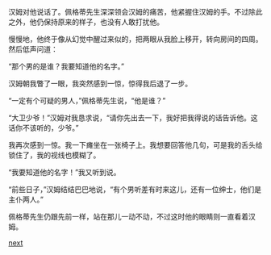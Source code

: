 
汉姆对他说话了。佩格蒂先生深深领会汉姆的痛苦，他紧握住汉姆的手。不过除此之外，他仍保持原来的样子，也没有人敢打扰他。

慢慢地，他终于像从幻觉中醒过来似的，把两眼从我脸上移开，转向房间的四周。然后低声问道：

“那个男的是谁？我要知道他的名字。”

汉姆朝我瞥了一眼，我突然感到一惊，惊得我后退了一步。

“一定有个可疑的男人，”佩格蒂先生说，“他是谁？”

“大卫少爷！”汉姆对我恳求说，“请你先出去一下，我好把我得说的话告诉他。这话你不该听的，少爷。”

我再次感到一惊。我一下瘫坐在一张椅子上。我想要回答他几句，可是我的舌头给锁住了，我的视线也模糊了。

“我要知道他的名字！”我又听到说。

“前些日子，”汉姆结结巴巴地说，“有个男听差有时来这儿，还有一位绅士，他们是主仆两人。”

佩格蒂先生仍跟先前一样，站在那儿一动不动，不过这时他的眼睛则一直看着汉姆。

[next](page405)